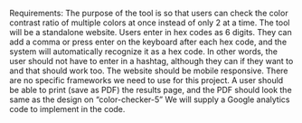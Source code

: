 Requirements:
The purpose of the tool is so that users can check the color contrast ratio of multiple colors at once instead of only 2 at a time.
The tool will be a standalone website.
Users enter in hex codes as 6 digits. They can add a comma or press enter on the keyboard after each hex code, and the system will automatically recognize it as a hex code. In other words, the user should not have to enter in a hashtag, although they can if they want to and that should work too. 
The website should be mobile responsive. 
There are no specific frameworks we need to use for this project.
A user should be able to print (save as PDF) the results page, and the PDF should look the same as the design on “color-checker-5”
We will supply a Google analytics code to implement in the code.
